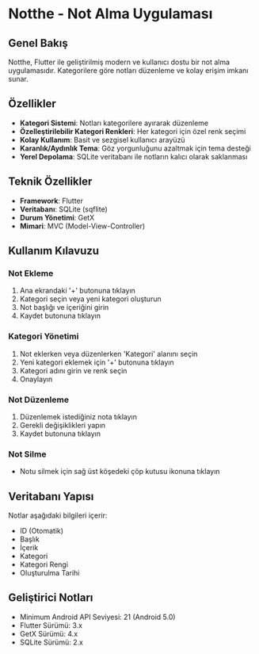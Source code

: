 # Notthe - Not Alma Uygulaması

## Genel Bakış
Notthe, Flutter ile geliştirilmiş modern ve kullanıcı dostu bir not alma uygulamasıdır. Kategorilere göre notları düzenleme ve kolay erişim imkanı sunar.

## Özellikler
- **Kategori Sistemi**: Notları kategorilere ayırarak düzenleme
- **Özelleştirilebilir Kategori Renkleri**: Her kategori için özel renk seçimi
- **Kolay Kullanım**: Basit ve sezgisel kullanıcı arayüzü
- **Karanlık/Aydınlık Tema**: Göz yorgunluğunu azaltmak için tema desteği
- **Yerel Depolama**: SQLite veritabanı ile notların kalıcı olarak saklanması

## Teknik Özellikler
- **Framework**: Flutter
- **Veritabanı**: SQLite (sqflite)
- **Durum Yönetimi**: GetX
- **Mimari**: MVC (Model-View-Controller)

## Kullanım Kılavuzu

### Not Ekleme
1. Ana ekrandaki '+' butonuna tıklayın
2. Kategori seçin veya yeni kategori oluşturun
3. Not başlığı ve içeriğini girin
4. Kaydet butonuna tıklayın

### Kategori Yönetimi
1. Not eklerken veya düzenlerken 'Kategori' alanını seçin
2. Yeni kategori eklemek için '+' butonuna tıklayın
3. Kategori adını girin ve renk seçin
4. Onaylayın

### Not Düzenleme
1. Düzenlemek istediğiniz nota tıklayın
2. Gerekli değişiklikleri yapın
3. Kaydet butonuna tıklayın

### Not Silme
- Notu silmek için sağ üst köşedeki çöp kutusu ikonuna tıklayın

## Veritabanı Yapısı
Notlar aşağıdaki bilgileri içerir:
- ID (Otomatik)
- Başlık
- İçerik
- Kategori
- Kategori Rengi
- Oluşturulma Tarihi

## Geliştirici Notları
- Minimum Android API Seviyesi: 21 (Android 5.0)
- Flutter Sürümü: 3.x
- GetX Sürümü: 4.x
- SQLite Sürümü: 2.x
